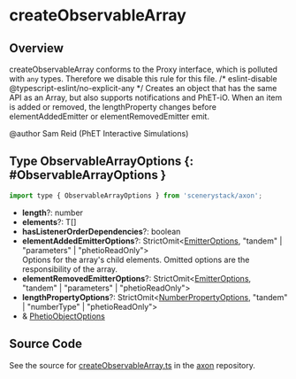 # createObservableArray

## Overview

createObservableArray conforms to the Proxy interface, which is polluted with `any` types.  Therefore we disable
this rule for this file.
/* eslint-disable @typescript-eslint/no-explicit-any */
Creates an object that has the same API as an Array, but also supports notifications and PhET-iO. When an item
is added or removed, the lengthProperty changes before elementAddedEmitter or elementRemovedEmitter emit.

@author Sam Reid (PhET Interactive Simulations)

## Type ObservableArrayOptions {: #ObservableArrayOptions }


```js
import type { ObservableArrayOptions } from 'scenerystack/axon';
```


- **length**?: <span style="color: hsla(calc(var(--md-hue) + 180deg),80%,40%,1);">number</span>
- **elements**?: T[]
- **hasListenerOrderDependencies**?: <span style="color: hsla(calc(var(--md-hue) + 180deg),80%,40%,1);">boolean</span>
- **elementAddedEmitterOptions**?: StrictOmit&lt;[EmitterOptions](../axon/Emitter.md#EmitterOptions), "tandem" | "parameters" | "phetioReadOnly"&gt;
<br>  Options for the array's child elements. Omitted options are the responsibility of the array.
- **elementRemovedEmitterOptions**?: StrictOmit&lt;[EmitterOptions](../axon/Emitter.md#EmitterOptions), "tandem" | "parameters" | "phetioReadOnly"&gt;
- **lengthPropertyOptions**?: StrictOmit&lt;[NumberPropertyOptions](../axon/NumberProperty.md#NumberPropertyOptions), "tandem" | "numberType" | "phetioReadOnly"&gt;
- &amp; [PhetioObjectOptions](../tandem/PhetioObject.md#PhetioObjectOptions)




## Source Code

See the source for [createObservableArray.ts](https://github.com/phetsims/axon/blob/main/js/createObservableArray.ts) in the [axon](https://github.com/phetsims/axon) repository.

